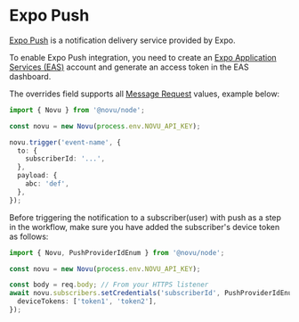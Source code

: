 # Expo Push

[Expo Push](https://docs.expo.dev/push-notifications/overview/) is a notification delivery service provided by Expo.

To enable Expo Push integration, you need to create an [Expo Application Services (EAS)](https://expo.dev) account and generate an access token in the EAS dashboard.

The overrides field supports all [Message Request](https://docs.expo.dev/push-notifications/sending-notifications/#message-request-format) values, example below:

<Tabs>
  <TabItem value="nodejs" label="Node.js" default>

```ts
import { Novu } from '@novu/node';

const novu = new Novu(process.env.NOVU_API_KEY);

novu.trigger('event-name', {
  to: {
    subscriberId: '...',
  },
  payload: {
    abc: 'def',
  },
});
```

  </TabItem>
</Tabs>

Before triggering the notification to a subscriber(user) with push as a step in the workflow, make sure you have added the subscriber's device token as follows:

```typescript
import { Novu, PushProviderIdEnum } from '@novu/node';

const novu = new Novu(process.env.NOVU_API_KEY);

const body = req.body; // From your HTTPS listener
await novu.subscribers.setCredentials('subscriberId', PushProviderIdEnum.EXPO, {
  deviceTokens: ['token1', 'token2'],
});
```
